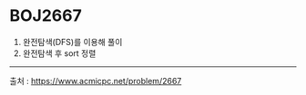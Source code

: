 # BOJ2667
1. 완전탐색(DFS)를 이용해 풀이
2. 완전탐색 후 sort 정렬
-------------------------------------------------------------------------------------------------------------
출처 : https://www.acmicpc.net/problem/2667
